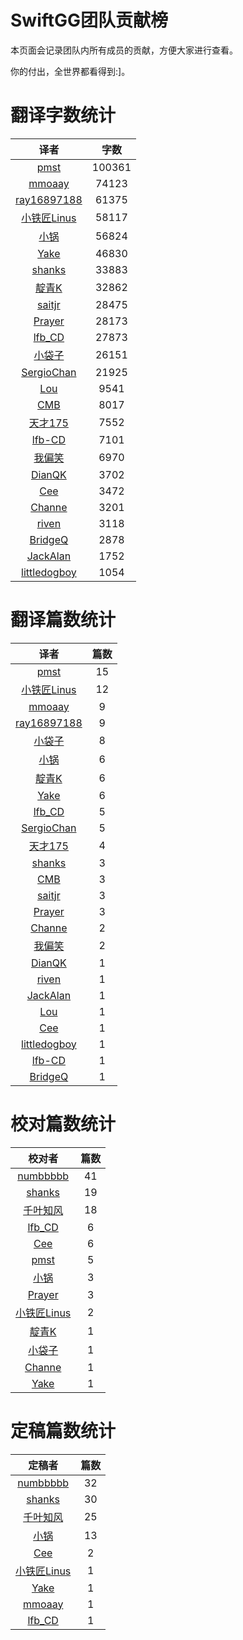 
# SwiftGG团队贡献榜

本页面会记录团队内所有成员的贡献，方便大家进行查看。

你的付出，全世界都看得到:]。

# 翻译字数统计

| 译者 | 字数 |
| :------------: | :------------: |
| [pmst](http://www.jianshu.com/users/596f2ba91ce9/latest_articles) | 100361 |
| [mmoaay](http://blog.csdn.net/mmoaay) | 74123 |
| [ray16897188](http://www.jianshu.com/users/97c49dfd1f9f/latest_articles) | 61375 |
| [小铁匠Linus](http://weibo.com/linusling) | 58117 |
| [小锅](http://www.jianshu.com/users/3b40e55ec6d5/latest_articles) | 56824 |
| [Yake](http://blog.csdn.net/yake_099) | 46830 |
| [shanks](http://codebuild.me/) | 33883 |
| [靛青K](http://www.dianqk.org/) | 32862 |
| [saitjr](http://www.brighttj.com) | 28475 |
| [Prayer](http://www.futantan.com) | 28173 |
| [lfb_CD](http://weibo.com/lfbWb) | 27873 |
| [小袋子](http://daizi.me) | 26151 |
| [SergioChan](https://github.com/SergioChan) | 21925 |
| [Lou](undefined) | 9541 |
| [CMB](https://github.com/chenmingbiao) | 8017 |
| [天才175](http://weibo.com/u/2916092907) | 7552 |
| [lfb-CD](undefined) | 7101 |
| [我偏笑](http://blog.csdn.net/nsnirvana) | 6970 |
| [DianQK](undefined) | 3702 |
| [Cee](https://github.com/Cee) | 3472 |
| [Channe](undefined) | 3201 |
| [riven](http://weibo.com/riven0951) | 3118 |
| [BridgeQ](http://wxgbridgeq.github.io/) | 2878 |
| [JackAlan](undefined) | 1752 |
| [littledogboy](undefined) | 1054 |


# 翻译篇数统计

| 译者 | 篇数 |
| :------------: | :------------: |
| [pmst](http://www.jianshu.com/users/596f2ba91ce9/latest_articles) | 15 |
| [小铁匠Linus](http://weibo.com/linusling) | 12 |
| [mmoaay](http://blog.csdn.net/mmoaay) | 9 |
| [ray16897188](http://www.jianshu.com/users/97c49dfd1f9f/latest_articles) | 9 |
| [小袋子](http://daizi.me) | 8 |
| [小锅](http://www.jianshu.com/users/3b40e55ec6d5/latest_articles) | 6 |
| [靛青K](http://www.dianqk.org/) | 6 |
| [Yake](http://blog.csdn.net/yake_099) | 6 |
| [lfb_CD](http://weibo.com/lfbWb) | 5 |
| [SergioChan](https://github.com/SergioChan) | 5 |
| [天才175](http://weibo.com/u/2916092907) | 4 |
| [shanks](http://codebuild.me/) | 3 |
| [CMB](https://github.com/chenmingbiao) | 3 |
| [saitjr](http://www.brighttj.com) | 3 |
| [Prayer](http://www.futantan.com) | 3 |
| [Channe](undefined) | 2 |
| [我偏笑](http://blog.csdn.net/nsnirvana) | 2 |
| [DianQK](undefined) | 1 |
| [riven](http://weibo.com/riven0951) | 1 |
| [JackAlan](undefined) | 1 |
| [Lou](undefined) | 1 |
| [Cee](https://github.com/Cee) | 1 |
| [littledogboy](undefined) | 1 |
| [lfb-CD](undefined) | 1 |
| [BridgeQ](http://wxgbridgeq.github.io/) | 1 |


# 校对篇数统计

| 校对者 | 篇数 |
| :------------: | :------------: |
| [numbbbbb](https://github.com/numbbbbb) | 41 |
| [shanks](http://codebuild.me/) | 19 |
| [千叶知风](http://weibo.com/xiaoxxiao) | 18 |
| [lfb_CD](http://weibo.com/lfbWb) | 6 |
| [Cee](https://github.com/Cee) | 6 |
| [pmst](http://www.jianshu.com/users/596f2ba91ce9/latest_articles) | 5 |
| [小锅](http://www.jianshu.com/users/3b40e55ec6d5/latest_articles) | 3 |
| [Prayer](http://www.futantan.com) | 3 |
| [小铁匠Linus](http://weibo.com/linusling) | 2 |
| [靛青K](http://www.dianqk.org/) | 1 |
| [小袋子](http://daizi.me) | 1 |
| [Channe](undefined) | 1 |
| [Yake](http://blog.csdn.net/yake_099) | 1 |


# 定稿篇数统计

| 定稿者 | 篇数 |
| :------------: | :------------: |
| [numbbbbb](https://github.com/numbbbbb) | 32 |
| [shanks](http://codebuild.me/) | 30 |
| [千叶知风](http://weibo.com/xiaoxxiao) | 25 |
| [小锅](http://www.jianshu.com/users/3b40e55ec6d5/latest_articles) | 13 |
| [Cee](https://github.com/Cee) | 2 |
| [小铁匠Linus](http://weibo.com/linusling) | 1 |
| [Yake](http://blog.csdn.net/yake_099) | 1 |
| [mmoaay](http://blog.csdn.net/mmoaay) | 1 |
| [lfb_CD](http://weibo.com/lfbWb) | 1 |